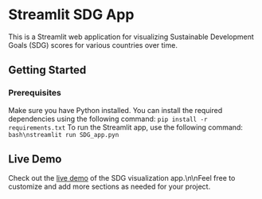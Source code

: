 # Streamlit SDG App
This is a Streamlit web application for visualizing Sustainable Development Goals (SDG) scores for various countries over time.
## Getting Started
### Prerequisites
Make sure you have Python installed. You can install the required dependencies using the following command:
```pip install -r requirements.txt```
To run the Streamlit app, use the following command: 
```bash\nstreamlit run SDG_app.pyn```
## Live Demo
Check out the [live demo](https://sdgapp-dzeuacfw9dubappe8akphls.streamlit.app/) of the SDG visualization app.\n\nFeel free to customize and add more sections as needed for your project.
